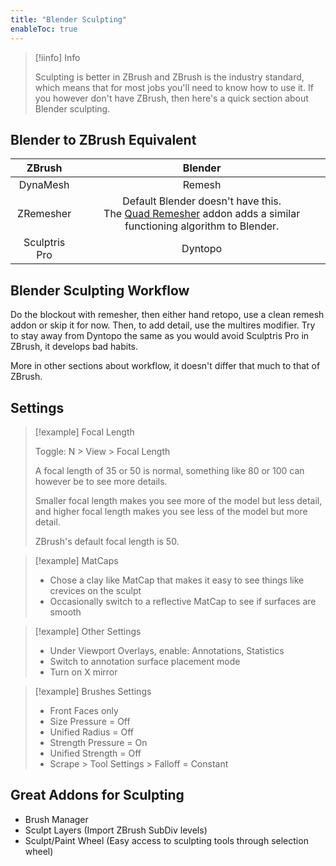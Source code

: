 ```yaml
---
title: "Blender Sculpting"
enableToc: true
---
```


>[!iinfo] Info
>
>Sculpting is better in ZBrush and ZBrush is the industry standard, which means that for most jobs you'll need to know how to use it. If you however don't have ZBrush, then here's a quick section about Blender sculpting.


## Blender to ZBrush Equivalent

|ZBrush|Blender
|:-:|:-:
|DynaMesh|Remesh
|ZRemesher|Default Blender doesn't have this.<br>The [Quad Remesher](https://exoside.com/quadremesher/) addon adds a similar functioning algorithm to Blender.
|Sculptris Pro|Dyntopo

## Blender Sculpting Workflow
Do the blockout with remesher, then either hand retopo, use a clean remesh addon or skip it for now. Then, to add detail, use the multires modifier. Try to stay away from Dyntopo the same as you would avoid Sculptris Pro in ZBrush, it develops bad habits.

More in other sections about workflow, it doesn't differ that much to that of ZBrush.

## Settings

>[!example] Focal Length
>
>Toggle: N > View > Focal Length
>
>A focal length of 35 or 50 is normal, something like 80 or 100 can however be to see more
details.
>
>Smaller focal length makes you see more of the model but less detail, and 
higher focal length makes you see less of the model but more detail.
>
>ZBrush's default focal length is 50.

>[!example] MatCaps
> 
>- Chose a clay like MatCap that makes it easy to see things like crevices on the sculpt
>- Occasionally switch to a reflective MatCap to see if surfaces are smooth  

>[!example] Other Settings
>
>- Under Viewport Overlays, enable: Annotations, Statistics
>- Switch to annotation surface placement mode 
>- Turn on X mirror

>[!example] Brushes Settings
>
>- Front Faces only
>- Size Pressure = Off
>- Unified Radius = Off
>- Strength Pressure = On
>- Unified Strength = Off
>- Scrape > Tool Settings > Falloff = Constant

## Great Addons for Sculpting
- Brush Manager
- Sculpt Layers (Import ZBrush SubDiv levels)
- Sculpt/Paint Wheel (Easy access to sculpting tools through selection wheel)

